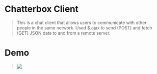 # Chatterbox Client

> This is a chat client that allows users to communicate with other people in the same network. 
> Used $.ajax to send (POST) and fetch (GET) JSON data to and from a remote server. 

# Demo

> <img src="https://cloud.githubusercontent.com/assets/15180/5589913/efaba092-90dd-11e4-95bb-365c53dc4b91.gif">
